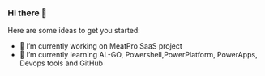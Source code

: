 ### Hi there 👋


 

Here are some ideas to get you started:

- 🔭 I’m currently working on MeatPro SaaS project
- 🌱 I’m currently learning  AL-GO, Powershell,PowerPlatform, PowerApps, Devops tools and GitHub
<!--- 👯 I’m looking to collaborate on ...
- 🤔 I’m looking for help with ...
- 💬 Ask me about ...
- 📫 How to reach me: ...
- 😄 Pronouns: ...
- ⚡ Fun fact: ...
-->
